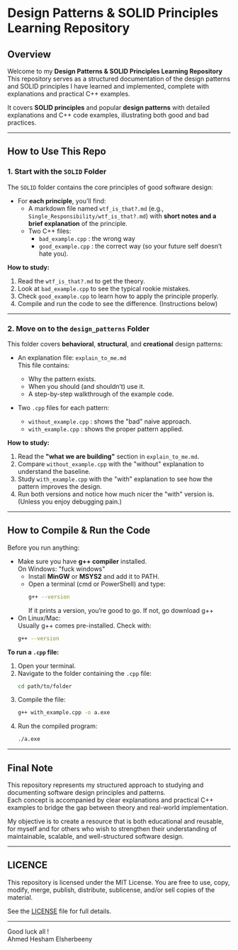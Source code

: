 # Design Patterns & SOLID Principles Learning Repository

## Overview

Welcome to my **Design Patterns & SOLID Principles Learning Repository**  
This repository serves as a structured documentation of the design patterns and SOLID principles I have learned and implemented, complete with explanations and practical C++ examples.

It covers **SOLID principles** and popular **design patterns** with detailed explanations and C++ code examples, illustrating both good and bad practices.

---

## How to Use This Repo

### 1. Start with the `SOLID` Folder

The `SOLID` folder contains the core principles of good software design:

- For **each principle**, you’ll find:
  - A markdown file named `wtf_is_that?.md` (e.g., `Single_Responsibility/wtf_is_that?.md`) with **short notes and a brief explanation** of the principle.
  - Two C++ files:
    - `bad_example.cpp` : the wrong way
    - `good_example.cpp` : the correct way (so your future self doesn’t hate you).

**How to study:**

1. Read the `wtf_is_that?.md` to get the theory.
2. Look at `bad_example.cpp` to see the typical rookie mistakes.
3. Check `good_example.cpp` to learn how to apply the principle properly.
4. Compile and run the code to see the difference. (Instructions below)

---

### 2. Move on to the `design_patterns` Folder

This folder covers **behavioral**, **structural**, and **creational** design patterns:

- An explanation file: `explain_to_me.md`  
  This file contains:

  - Why the pattern exists.
  - When you should (and shouldn’t) use it.
  - A step-by-step walkthrough of the example code.

- Two `.cpp` files for each pattern:
  - `without_example.cpp` : shows the "bad" naive approach.
  - `with_example.cpp` : shows the proper pattern applied.

**How to study:**

1. Read the **"what we are building"** section in `explain_to_me.md`.
2. Compare `without_example.cpp` with the "without" explanation to understand the baseline.
3. Study `with_example.cpp` with the "with" explanation to see how the pattern improves the design.
4. Run both versions and notice how much nicer the "with" version is. (Unless you enjoy debugging pain.)

---

## How to Compile & Run the Code

Before you run anything:

- Make sure you have **g++ compiler** installed.  
  On Windows: "fuck windows"
  - Install **MinGW** or **MSYS2** and add it to PATH.
  - Open a terminal (cmd or PowerShell) and type:
    ```sh
    g++ --version
    ```
    If it prints a version, you’re good to go. If not, go download g++
- On Linux/Mac:  
  Usually g++ comes pre-installed. Check with:
  ```sh
  g++ --version
  ```

**To run a `.cpp` file:**

1. Open your terminal.
2. Navigate to the folder containing the `.cpp` file:
   ```sh
   cd path/to/folder
   ```
3. Compile the file:
   ```sh
   g++ with_example.cpp -o a.exe
   ```
4. Run the compiled program:
   ```sh
   ./a.exe
   ```

---

## Final Note

This repository represents my structured approach to studying and documenting software design principles and patterns.  
Each concept is accompanied by clear explanations and practical C++ examples to bridge the gap between theory and real-world implementation.

My objective is to create a resource that is both educational and reusable, for myself and for others who wish to strengthen their understanding of maintainable, scalable, and well-structured software design.

---
## LICENCE
 
This repository is licensed under the MIT License.
You are free to use, copy, modify, merge, publish, distribute, sublicense, and/or sell copies of the material.

See the [LICENSE](LICENSE) file for full details.

---

Good luck all !  
Ahmed Hesham Elsherbeeny
